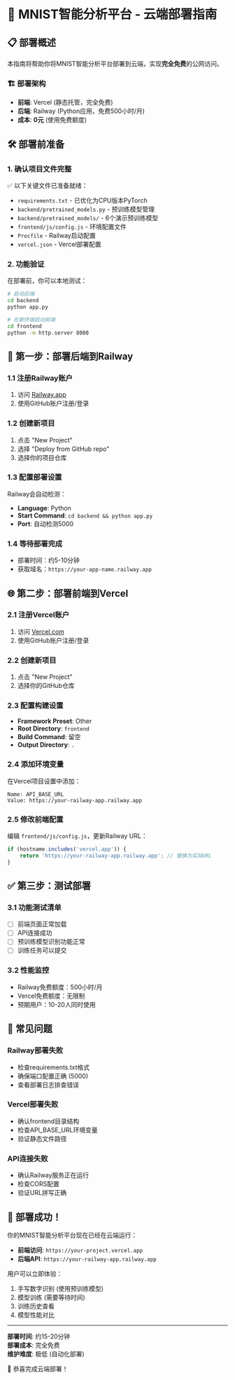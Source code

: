 # 🚀 MNIST智能分析平台 - 云端部署指南

## 📋 部署概述

本指南将帮助你将MNIST智能分析平台部署到云端，实现**完全免费**的公网访问。

### 🏗️ 部署架构
- **前端**: Vercel (静态托管，完全免费)
- **后端**: Railway (Python应用，免费500小时/月)
- **成本**: **0元** (使用免费额度)

## 🛠️ 部署前准备

### 1. 确认项目文件完整

✅ 以下关键文件已准备就绪：
- `requirements.txt` - 已优化为CPU版本PyTorch
- `backend/pretrained_models.py` - 预训练模型管理
- `backend/pretrained_models/` - 6个演示预训练模型
- `frontend/js/config.js` - 环境配置文件
- `Procfile` - Railway启动配置
- `vercel.json` - Vercel部署配置

### 2. 功能验证

在部署前，你可以本地测试：
```bash
# 启动后端
cd backend
python app.py

# 在新终端启动前端  
cd frontend
python -m http.server 8080
```

## 🚀 第一步：部署后端到Railway

### 1.1 注册Railway账户
1. 访问 [Railway.app](https://railway.app)
2. 使用GitHub账户注册/登录

### 1.2 创建新项目
1. 点击 "New Project"
2. 选择 "Deploy from GitHub repo"
3. 选择你的项目仓库

### 1.3 配置部署设置
Railway会自动检测：
- **Language**: Python
- **Start Command**: `cd backend && python app.py`
- **Port**: 自动检测5000

### 1.4 等待部署完成
- 部署时间：约5-10分钟
- 获取域名：`https://your-app-name.railway.app`

## 🌐 第二步：部署前端到Vercel

### 2.1 注册Vercel账户
1. 访问 [Vercel.com](https://vercel.com)
2. 使用GitHub账户注册/登录

### 2.2 创建新项目
1. 点击 "New Project"
2. 选择你的GitHub仓库

### 2.3 配置构建设置
- **Framework Preset**: Other
- **Root Directory**: `frontend`
- **Build Command**: 留空
- **Output Directory**: `.`

### 2.4 添加环境变量
在Vercel项目设置中添加：
```
Name: API_BASE_URL
Value: https://your-railway-app.railway.app
```

### 2.5 修改前端配置
编辑 `frontend/js/config.js`，更新Railway URL：
```javascript
if (hostname.includes('vercel.app')) {
    return 'https://your-railway-app.railway.app'; // 替换为实际URL
}
```

## ✅ 第三步：测试部署

### 3.1 功能测试清单
- [ ] 前端页面正常加载
- [ ] API连接成功
- [ ] 预训练模型识别功能正常
- [ ] 训练任务可以提交

### 3.2 性能监控
- Railway免费额度：500小时/月
- Vercel免费额度：无限制
- 预期用户：10-20人同时使用

## 🐛 常见问题

### Railway部署失败
- 检查requirements.txt格式
- 确保端口配置正确 (5000)
- 查看部署日志排查错误

### Vercel部署失败  
- 确认frontend目录结构
- 检查API_BASE_URL环境变量
- 验证静态文件路径

### API连接失败
- 确认Railway服务正在运行
- 检查CORS配置
- 验证URL拼写正确

## 🎉 部署成功！

你的MNIST智能分析平台现在已经在云端运行：

- **前端访问**: `https://your-project.vercel.app`
- **后端API**: `https://your-railway-app.railway.app`

用户可以立即体验：
1. 手写数字识别 (使用预训练模型)
2. 模型训练 (需要等待时间)
3. 训练历史查看
4. 模型性能对比

---

**部署时间**: 约15-20分钟  
**部署成本**: 完全免费  
**维护难度**: 极低 (自动化部署)

🎊 恭喜完成云端部署！